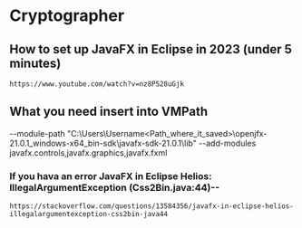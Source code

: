 # Cryptographer


##	How to set up JavaFX in Eclipse in 2023 (under 5 minutes)

	https://www.youtube.com/watch?v=nz8P528uGjk


##	What you need insert into VMPath

--module-path "C:\Users\Username\<Path_where_it_saved>\openjfx-21.0.1_windows-x64_bin-sdk\javafx-sdk-21.0.1\lib" --add-modules javafx.controls,javafx.graphics,javafx.fxml

### 	If you hava an error JavaFX in Eclipse Helios: IllegalArgumentException (Css2Bin.java:44)--

	https://stackoverflow.com/questions/13584356/javafx-in-eclipse-helios-illegalargumentexception-css2bin-java44
